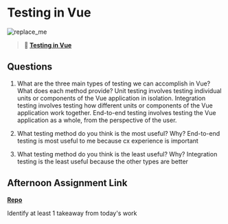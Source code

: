 # Testing in Vue

![replace_me](https://codeworks.blob.core.windows.net/public/assets/img/illustrations/placeholder.svg)

> **📖 [Testing in Vue](https://codeworksacademy.com/fs-student-guide/resources/wk8-9/04-Vue-Testing)**

## Questions

1. What are the three main types of testing we can accomplish in Vue? What does each method provide?
Unit testing involves testing individual units or components of the Vue application in isolation. Integration testing involves testing how different units or components of the Vue application work together. End-to-end testing involves testing the Vue application as a whole, from the perspective of the user. 

2. What testing method do you think is the most useful? Why?
End-to-end testing is most useful to me because cx experience is important

3. What testing method do you think is the least useful? Why?
Integration testing is the least useful because the other types are better

## Afternoon Assignment Link

**[Repo](https://github.com/calvinthurst/<ASSIGNMENT_REPO>)**

Identify at least 1 takeaway from today's work
